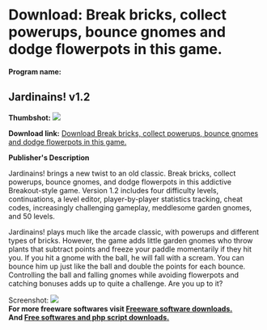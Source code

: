 # Download: Break bricks, collect powerups, bounce gnomes and dodge flowerpots in this game.

**Program name:**

## Jardinains! v1.2

  
**Thumbshot:** ![](http://www.freewarefiles.com/screenshot/jardinains_md.gif)   
  
**Download link:** [Download Break bricks, collect powerups, bounce gnomes and dodge flowerpots in this game.](http://freesoftwares.boysofts.com/Jardinains-V_program_8899.html)  
  


**Publisher's Description**  
  


Jardinains! brings a new twist to an old classic. Break bricks, collect powerups, bounce gnomes, and dodge flowerpots in this addictive Breakout-style game. Version 1.2 includes four difficulty levels, continuations, a level editor, player-by-player statistics tracking, cheat codes, increasingly challenging gameplay, meddlesome garden gnomes, and 50 levels. 

Jardinains! plays much like the arcade classic, with powerups and different types of bricks. However, the game adds little garden gnomes who throw plants that subtract points and freeze your paddle momentarily if they hit you. If you hit a gnome with the ball, he will fall with a scream. You can bounce him up just like the ball and double the points for each bounce. Controlling the ball and falling gnomes while avoiding flowerpots and catching bonuses adds up to quite a challenge. Are you up to it? 

  
  
Screenshot: ![](http://www.freewarefiles.com/screenshot/jardinains.gif)   
**For more freeware softwares visit [Freeware software downloads.](http://freesoftwares.boysofts.com/)**   
**And [Free softwares and php script downloads.](http://www.boysofts.com/)**
